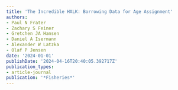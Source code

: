 ```yaml
---
title: 'The Incredible HALK: Borrowing Data for Age Assignment'
authors:
- Paul N Frater
- Zachary S Feiner
- Gretchen JA Hansen
- Daniel A Isermann
- Alexander W Latzka
- Olaf P Jensen
date: '2024-01-01'
publishDate: '2024-04-16T20:40:05.392717Z'
publication_types:
- article-journal
publication: '*Fisheries*'
---
```

